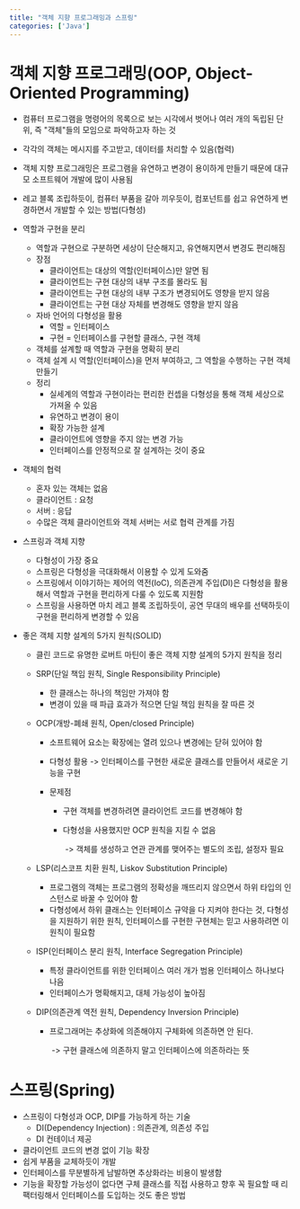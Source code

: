 ```yaml
---
title: "객체 지향 프로그래밍과 스프링"
categories: ['Java']
---
```


# 객체 지향 프로그래밍(OOP, Object-Oriented Programming)

- 컴퓨터 프로그램을 명령어의 목록으로 보는 시각에서 벗어나 여러 개의 독립된 단위, 즉  "객체"들의 모임으로 파악하고자 하는 것
- 각각의 객체는 메시지를 주고받고, 데이터를 처리할 수 있음(협력)
- 객체 지향 프로그래밍은 프로그램을 유연하고 변경이 용이하게 만들기 때문에 대규모 소프트웨어 개발에 많이 사용됨
- 레고 블록 조립하듯이, 컴퓨터 부품을 갈아 끼우듯이, 컴포넌트를 쉽고 유연하게 변경하면서 개발할 수 있는 방법(다형성)
- 역할과 구현을 분리
  - 역할과 구현으로 구분하면 세상이 단순해지고, 유연해지면서 변경도 편리해짐
  - 장점
    - 클라이언트는 대상의 역할(인터페이스)만 알면 됨
    - 클라이언트는 구현 대상의 내부 구조를 몰라도 됨
    - 클라이언트는 구현 대상의 내부 구조가 변경되어도 영향을 받지 않음
    - 클라이언트는 구현 대상 자체를 변경해도 영향을 받지 않음
  - 자바 언어의 다형성을 활용
    - 역할 = 인터페이스
    - 구현 = 인터페이스를 구현할 클래스, 구현 객체
  - 객체를 설계할 때 역할과 구현을 명확히 분리
  - 객체 설계 시 역할(인터페이스)을 먼저 부여하고, 그 역할을 수행하는 구현 객체 만들기
  - 정리
    - 실세계의 역할과 구현이라는 편리한 컨셉을 다형성을 통해 객체 세상으로 가져올 수 있음
    - 유연하고 변경이 용이
    - 확장 가능한 설계
    -  클라이언트에 영향을 주지 않는 변경 가능
    - 인터페이스를 안정적으로 잘 설계하는 것이 중요

- 객체의 협력

  - 혼자 있는 객체는 없음
  - 클라이언트 : 요청
  - 서버 : 응답
  - 수많은 객체 클라이언트와 객체 서버는 서로 협력 관계를 가짐

- 스프링과 객체 지향

  - 다형성이 가장 중요
  - 스프링은 다형성을 극대화해서 이용할 수 있게 도와줌
  - 스프링에서 이야기하는 제어의 역전(IoC), 의존관계 주입(DI)은 다형성을 활용해서 역할과 구현을 편리하게 다룰 수 있도록 지원함
  - 스프링을 사용하면 마치 레고 블록 조립하듯이, 공연 무대의 배우를 선택하듯이 구현을 편리하게 변경할 수 있음

- 좋은 객체 지향 설계의 5가지 원칙(SOLID)

  - 클린 코드로 유명한 로버트 마틴이 좋은 객체 지향 설계의 5가지 원칙을 정리

  - SRP(단일 책임 원칙, Single Responsibility Principle)

    - 한 클래스는 하나의 책임만 가져야 함
    - 변경이 있을 때 파급 효과가 적으면 단일 책임 원칙을 잘 따른 것

  - OCP(개방-폐쇄 원칙, Open/closed Principle)

    - 소프트웨어 요소는 확장에는 열려 있으나 변경에는 닫혀 있어야 함

    - 다형성 활용 -> 인터페이스를 구현한 새로운 클래스를 만들어서 새로운 기능을 구현

    - 문제점 

      - 구현 객체를 변경하려면 클라이언트 코드를 변경해야 함

      - 다형성을 사용했지만 OCP 원칙을 지킬 수 없음

        ​	-> 객체를 생성하고 연관 관계를 맺어주는 별도의 조립, 설정자 필요 

  - LSP(리스코프 치환 원칙, Liskov Substitution Principle)

    - 프로그램의 객체는 프로그램의 정확성을 깨뜨리지 않으면서 하위 타입의 인스턴스로 바꿀 수 있어야 함
    - 다형성에서 하위 클래스는 인터페이스 규약을 다 지켜야 한다는 것, 다형성을 지원하기 위한 원칙, 인터페이스를 구현한 구현체는 믿고 사용하려면 이 원칙이 필요함

  - ISP(인터페이스 분리 원칙, Interface Segregation Principle)

    - 특정 클라이언트를 위한 인터페이스 여러 개가 범용 인터페이스 하나보다 나음
    - 인터페이스가 명확해지고, 대체 가능성이 높아짐

  - DIP(의존관계 역전 원칙, Dependency Inversion Principle)

    - 프로그래머는 추상화에 의존해야지 구체화에 의존하면 안 된다.

      ​	 -> 구현 클래스에 의존하지 말고 인터페이스에 의존하라는 뜻





# 스프링(Spring)

- 스프링이 다형성과 OCP, DIP를 가능하게 하는 기술
  - DI(Dependency Injection) : 의존관계, 의존성 주입
  - DI 컨테이너 제공
- 클라이언트 코드의 변경 없이 기능 확장
- 쉽게 부품을 교체하듯이 개발 
- 인터페이스를 무분별하게 남발하면 추상화라는 비용이 발생함
- 기능을 확장할 가능성이 없다면 구체 클래스를 직접 사용하고 향후 꼭 필요할 때 리팩터링해서 인터페이스를 도입하는 것도 좋은 방법
